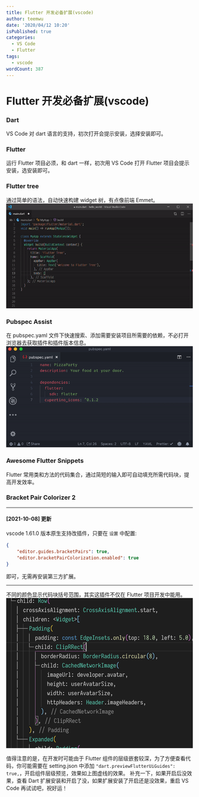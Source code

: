 ```yaml
---
title: Flutter 开发必备扩展(vscode)
author: teemwu
date: '2020/04/12 10:20'
isPublished: true
categories:
  - VS Code
  - Flutter
tags:
  - vscode
wordCount: 387
---
```


# Flutter 开发必备扩展(vscode)

### Dart
VS Code 对 dart 语言的支持，初次打开会提示安装，选择安装即可。

### Flutter
运行 Flutter 项目必须，和 dart 一样，初次用 VS Code 打开 Flutter 项目会提示安装，选安装即可。

### Flutter tree
通过简单的语法，自动快速构建 widget 树，有点像前端 Emmet。 
![](/public/imgs/2020/04/12/2020041210200.gif)

### Pubspec Assist
在 pubspec.yaml 文件下快速搜索、添加需要安装项目所需要的依赖，不必打开浏览器去获取插件和插件版本信息。
![](/public/imgs/2020/04/12/2020041210201.gif)

### Awesome Flutter Snippets
Flutter 常用类和方法的代码集合，通过简短的输入即可自动填充所需代码块，提高开发效率。

### Bracket Pair Colorizer 2

---
#### [2021-10-08] 更新

vscode 1.61.0 版本原生支持改插件，只要在 `设置` 中配置:
```json
{
    "editor.guides.bracketPairs": true,
    "editor.bracketPairColorization.enabled": true
}
```
即可，无需再安装第三方扩展。

---

不同的颜色显示代码块括号范围，其实这插件不仅在 Flutter 项目开发中能用。
![](/public/imgs/2020/04/12/2020041210202.png)

值得注意的是，在开发时可能由于 Flutter 组件的层级嵌套较深，为了方便查看代码，你可能需要在 setting.json 中添加 `"dart.previewFlutterUiGuides": true,`，开启组件层级预览，效果如上图虚线的效果。
补充一下，如果开启后没效果，查看 Dart 扩展安装和开启了没，如果扩展安装了开启还是没效果，重启 VS Code 再试试吧，祝好运！
